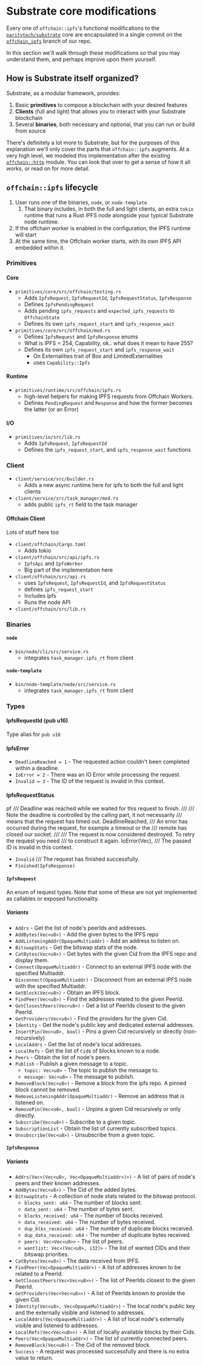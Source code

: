 # Substrate core modifications

Every one of `offchain::ipfs`'s functional modifications to the [`paritytech/substrate`] core are
encapsulated in a single commit on the [`offchain_ipfs`] branch of our repo.

In this section we'll walk through these modifications so that you may understand them, and
perhaps improve upon them yourself.

[`paritytech/substrate`]: https://github.com/paritytech/substrate
[`offchain_ipfs`]: https://github.com/rs-ipfs/substrate/tree/offchain_ipfs

## How is Substrate itself organized?

Substrate, as a modular framework, provides:

1. Basic **primitives** to compose a blockchain with your desired features
2. **Clients** (full and light) that allows you to interact with your Substrate blockchain
3. Several **binaries**, both necessary and optional, that you can run or build from source

There's definitely a lot more to Substrate, but for the purposes of this explanation we'll only
cover the parts that `offchain::ipfs` augments. At a very high level, we modeled this implementation
after the existing [`offchain::http`] module. You can look that over to get a sense of how it all
works, or read on for more detail.

[`offchain::http`]: https://github.com/paritytech/substrate/blob/master/client/offchain/src/api/http.rs

## `offchain::ipfs` lifecycle

1. User runs one of the binaries, `node`, or `node-template`
    1. That binary includes, in both the full and light clients, an extra `tokio` runtime that
runs a Rust IPFS node alongside your typical Substrate node runtime.
2. If the offchain worker is enabled in the configuration, the IPFS runtime will start
3. At the same time, the Offchain worker starts, with its own IPFS API embedded within it.

### Primitives

#### Core

- `primitives/core/src/offchain/testing.rs`
    - Adds `IpfsRequest`, `IpfsRequestId`, `IpfsRequestStatus`, `IpfsResponse`
    - Defines `IpfsPendingRequest`
    - Adds pending `ipfs_requests` and `expected_ipfs_requests` to `OffchainState`
    - Defines its own `ipfs_request_start` and `ipfs_response_wait`
- `primitives/core/src/offchain/mod.rs`
    - Defines `IpfsRequest` and `IpfsResponse` enums
    - What is IPFS = 254, Capability, ok.. what does it mean to have 255?
    - Defines its own `ipfs_request_start` and `ipfs_response_wait`
        - On Externalities trait of Box<T> and LimitedExternalities
        - uses `Capability::Ipfs`

#### Runtime

- `primitives/runtime/src/offchain/ipfs.rs`
    - high-level helpers for making IPFS requests from Offchain Workers.
    - Defines `PendingRequest` and `Response` and how the former becomes the latter (or an Error)

#### I/O

- `primitives/io/src/lib.rs`
    - Adds `IpfsRequest`, `IpfsRequestId`
    - Defines the `ipfs_request_start`, and `ipfs_response_wait` functions

### Client

- `client/service/src/builder.rs`
    - Adds a new async runtime here for ipfs to both the full and light clients
- `client/service/src/task_manager/mod.rs`
    - adds public `ipfs_rt` field to the task manager

#### Offchain Client

Lots of stuff here too

- `client/offchain/Cargo.toml`
    - Adds tokio
- `client/offchain/src/api/ipfs.rs`
    - `IpfsApi` and `IpfsWorker`
    - Big part of the implementation here
- `client/offchain/src/api.rs`
    - uses `IpfsRequest`, `IpfsRequestId`, and `IpfsRequestStatus`
    - defines `ipfs_request_start`
    - Includes ipfs
    - Runs the node API
- `client/offchain/src/lib.rs`

### Binaries

#### `node`

- `bin/node/cli/src/service.rs`
    - integrates `task_manager.ipfs_rt` from client

#### `node-template`

- `bin/node-template/node/src/service.rs`
    - integrates `task_manager.ipfs_rt` from client

### Types

#### IpfsRequestId (pub u16)

Type alias for `pub u16`

#### IpfsError

- `DeadlineReached = 1` - The requested action couldn't been completed within a deadline.
- `IoError = 2` - There was an IO Error while processing the request.
- `Invalid = 3` - The ID of the request is invalid in this context.

#### IpfsRequestStatus
pf
/// Deadline was reached while we waited for this request to finish.
	///
	/// Note the deadline is controlled by the calling part, it not necessarily
	/// means that the request has timed out.
	DeadlineReached,
	/// An error has occurred during the request, for example a timeout or the
	/// remote has closed our socket.
	///
	/// The request is now considered destroyed. To retry the request you need
	/// to construct it again.
	IoError(Vec<u8>),
	/// The passed ID is invalid in this context.
- `Invalid`
	/// The request has finished successfully.
- `Finished(IpfsResponse)`

#### `IpfsRequest`

An enum of request types. Note that some of these are not yet implemented as
callables or exposed functionality.

##### Variants

- `Addrs` - Get the list of node's peerIds and addresses.
- `AddBytes(Vec<u8>)` - Add the given bytes to the IPFS repo
- `AddListeningAddr(OpaqueMultiaddr)` - Add an address to listen on.
- `BitswapStats` - Get the bitswap stats of the node.
- `CatBytes(Vec<u8>)` - Get bytes with the given Cid from the IPFS repo and display them.
- `Connect(OpaqueMultiaddr)` - Connect to an external IPFS node with the specified Multiaddr.
- `Disconnect(OpaqueMultiaddr)` - Disconnect from an external IPFS node with the specified Multiaddr.
- `GetBlock(Vec<u8>)` - Obtain an IPFS block.
- `FindPeer(Vec<u8>)` - Find the addresses related to the given PeerId.
- `GetClosestPeers(Vec<u8>)` - Get a list of PeerIds closest to the given PeerId.
- `GetProviders(Vec<u8>)` - Find the providers for the given Cid.
- `Identity` - Get the node's public key and dedicated external addresses.
- `InsertPin(Vec<u8>, bool)` - Pins a given Cid recursively or directly (non-recursively)
- `LocalAddrs` - Get the list of node's local addresses.
- `LocalRefs` - Get the list of `Cid`s of blocks known to a node.
- `Peers` - Obtain the list of node's peers.
- `Publish` - Publish a given message to a topic.
    - `topic: Vec<u8>` - The topic to publish the message to.
    - `message: Vec<u8>` - The message to publish.
- `RemoveBlock(Vec<u8>)` - Remove a block from the ipfs repo. A pinned block cannot be removed.
- `RemoveListeningAddr(OpaqueMultiaddr)` - Remove an address that is listened on.
- `RemovePin(Vec<u8>, bool)` - Unpins a given Cid recursively or only directly.
- `Subscribe(Vec<u8>)` - Subscribe to a given topic.
- `SubscriptionList` - Obtain the list of currently subscribed topics.
- `Unsubscribe(Vec<u8>)` - Unsubscribe from a given topic.


#### `IpfsResponse`

##### Variants

- `Addrs(Vec<(Vec<u8>, Vec<OpaqueMultiaddr>)>)` - A list of pairs of node's peers and
their known addresses.
- `AddBytes(Vec<u8>)` - The Cid of the added bytes.
- `BitswapStats` - A collection of node stats related to the bitswap protocol.
    - `blocks_sent: u64` - The number of blocks sent.
    - `data_sent: u64` - The number of bytes sent.
    - `blocks_received: u64` - The number of blocks received.
    - `data_received: u64` - The number of bytes received.
    - `dup_blks_received: u64` - The number of duplicate blocks received.
    - `dup_data_received: u64` - The number of duplicate bytes received.
    - `peers: Vec<Vec<u8>>` - The list of peers.
    - `wantlist: Vec<(Vec<u8>, i32)>` - The list of wanted CIDs and their bitswap priorities.
- `CatBytes(Vec<u8>)` - The data received from IPFS.
- `FindPeer(Vec<OpaqueMultiaddr>)` - A list of addresses known to be related to a PeerId.
- `GetClosestPeers(Vec<Vec<u8>>)` - The list of PeerIds closest to the given PeerId.
- `GetProviders(Vec<Vec<u8>>)` - A list of PeerIds known to provide the given Cid.
- `Identity(Vec<u8>, Vec<OpaqueMultiaddr>)` - The local node's public key and the externally visible and listened to addresses.
- `LocalAddrs(Vec<OpaqueMultiaddr>)` - A list of local node's externally visible and listened to addresses.
- `LocalRefs(Vec<Vec<u8>>)` - A list of locally available blocks by their Cids.
- `Peers(Vec<OpaqueMultiaddr>)` - The list of currently connected peers.
- `RemoveBlock(Vec<u8>)` - The Cid of the removed block.
- `Success` - A request was processed successfully and there is no extra value to return.
